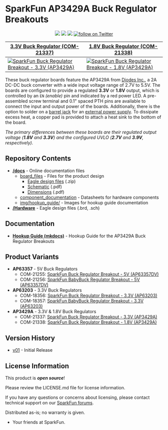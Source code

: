 SparkFun AP3429A Buck Regulator Breakouts
========================================

<p align="center">
  <a href="https://github.com/sparkfun/SparkFun_Buck_Regulator_AP3429A/issues" alt="Issues">
    <img src="https://img.shields.io/github/issues/sparkfun/SparkFun_Buck_Regulator_AP3429A.svg" /></a>
  <a href="https://github.com/sparkfun/SparkFun_Buck_Regulator_AP3429A/actions" alt="Actions">
    <img src="https://github.com/sparkfun/SparkFun_Buck_Regulator_AP3429A/actions/workflows/generate_documentation.yml/badge.svg" /></a>
  <a href="https://github.com/sparkfun/SparkFun_Buck_Regulator_AP3429A/blob/main/LICENSE.md" alt="License">
    <img src="https://img.shields.io/badge/license-MIT-blue.svg" /></a>
  <a href="https://twitter.com/intent/follow?screen_name=sparkfun">
    <img src="https://img.shields.io/twitter/follow/sparkfun.svg?style=social&logo=twitter" alt="follow on Twitter"></a>
</p>

| [3.3V Buck Regulator (COM-21337)](https://www.sparkfun.com/products/21337) | [1.8V Buck Regulator (COM-21338)](https://www.sparkfun.com/products/21338) |
| --- | --- |
| [![SparkFun Buck Regulator Breakout - 3.3V (AP3429A)](https://cdn.sparkfun.com/r/300-300/assets/parts/2/1/1/4/6/21337-_COM_SparkFun_Buck_Regulator_Breakout-_1.jpg)](https://www.sparkfun.com/products/21337) | [![SparkFun Buck Regulator Breakout - 1.8V (AP3429A)](https://cdn.sparkfun.com/r/300-300/assets/parts/2/1/1/4/7/21338-_COM_SparkFun_Buck_Regulator_Breakout-1.jpg)](https://www.sparkfun.com/products/21338) |

These buck regulator boards feature the AP3429A from [Diodes Inc.](https://www.diodes.com/), a 2A DC-DC buck converter with a wide input voltage range of 2.7V to 5.5V. The boards are configured to provide a regulated **3.3V** or **1.8V** output, which is controlled by an `EN` *(enable)* pin and indicated by a red power LED. A pre-assembled screw terminal and 0.1" spaced PTH pins are available to connect the input and output power of the boards. Additionally, there is the option to solder on a [barrel jack](https://www.sparkfun.com/products/119) for an [external power supply](https://www.sparkfun.com/categories/308). To dissipate excess heat, a copper pad is provided to attach a heat sink to the bottom of the board.

*The primary differences between these boards are their regulated output voltage (**1.8V** and **3.3V**) and the configured UVLO (**2.7V** and **3.9V**, respectively).*

Repository Contents
-------------------

* **[/docs](/docs/)** - Online documentation files
    * [board_files](/docs/board_files/) - Files for the product design
        * [Eagle design files](/docs/board_files/eagle_files.zip) (.zip)
        * [Schematic](/docs/board_files/schematic.pdf) (.pdf)
        * [Dimensions](/docs/board_files/dimensions.pdf) (.pdf)
    * [component_documentation](/docs/component_documentation/) - Datasheets for hardware components
    * [img/hookup_guide/](/docs/img/hookup_guide/) - Images for hookup guide documentation
* **[/Hardware](/Hardware/)** - Eagle design files (.brd, .sch)

Documentation
--------------
* **[Hookup Guide (mkdocs)](http://docs.sparkfun.com/SparkFun_Buck_Regulator_AP3429A/)** - Hookup Guide for the AP3429A Buck Regulator Breakouts

Product Variants
----------------
* **AP63357** - 5V Buck Regulators
    * COM-21255: [SparkFun Buck Regulator Breakout - 5V (AP63357DV)](https://www.sparkfun.com/products/21255)
    * COM-21256: [SparkFun BabyBuck Regulator Breakout - 5V (AP63357DV)](https://www.sparkfun.com/products/21256)
* **AP63203** - 3.3V Buck Regulators
    * COM-18356: [SparkFun Buck Regulator Breakout - 3.3V (AP63203)](https://www.sparkfun.com/products/18356)
    * COM-18357: [SparkFun BabyBuck Regulator Breakout - 3.3V (AP63203)](https://www.sparkfun.com/products/18357)
* **AP3429A** - 3.3V & 1.8V Buck Regulators
    * COM-21337: [SparkFun Buck Regulator Breakout - 3.3V (AP3429A)](https://www.sparkfun.com/products/21337)
    * COM-21338: [SparkFun Buck Regulator Breakout - 1.8V (AP3429A)](https://www.sparkfun.com/products/21338)


Version History
---------------
* [v01](https://github.com/sparkfun/SparkFun_Buck_Regulator_AP3429A/releases/tag/v01) - Initial Release

License Information
-------------------

This product is _**open source**_! 

Please review the LICENSE.md file for license information. 

If you have any questions or concerns about licensing, please contact technical support on our [SparkFun forums](https://forum.sparkfun.com/viewforum.php?f=152).

Distributed as-is; no warranty is given.

- Your friends at SparkFun.
